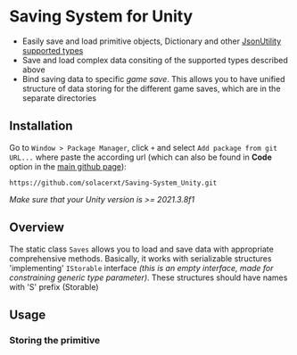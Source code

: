 # Saving System for Unity

* Easily save and load primitive objects, Dictionary and other [JsonUtility supported types](https://docs.unity3d.com/2020.1/Documentation/Manual/JSONSerialization.html)
* Save and load complex data consiting of the supported types described above
* Bind saving data to specific _game save_. This allows you to have unified structure of data storing for the different game saves, which are in the separate directories

## Installation

Go to `Window > Package Manager`, click `+` and select `Add package from git URL...` where paste the according url (which can also be found in __Code__ option in the [main github page](https://github.com/solacerxt/Saving-System_Unity)):
```
https://github.com/solacerxt/Saving-System_Unity.git
```

_Make sure that your Unity version is >= 2021.3.8f1_

## Overview
The static class `Saves` allows you to load and save data with appropriate comprehensive methods. Basically, it works with serializable structures 'implementing' `IStorable` interface _(this is an empty interface, made for constraining generic type parameter)_. These structures should have names with 'S' prefix (Storable)

## Usage
### Storing the primitive
